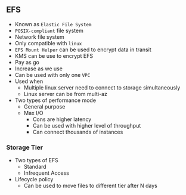 ## EFS

- Known as `Elastic File System`
- `POSIX-compliant` file system
- Network file system
- Only compatible with `linux`
- `EFS Mount Helper` can be used to encrypt data in transit
- KMS can be use to encrypt EFS
- Pay as go
- Increase as we use
- Can be used with only one `VPC`
- Used when
  - Multiple linux server need to connect to storage simultaneously
  - Linux server can be from multi-az
- Two types of performance mode
  - General purpose
  - Max I/O
    - Cons are higher latency
    - Can be used with higher level of throughput
    - Can connect thousands of instances

### Storage Tier

- Two types of EFS
  - Standard
  - Infrequent Access
- Lifecycle policy
  - Can be used to move files to different tier after N days
